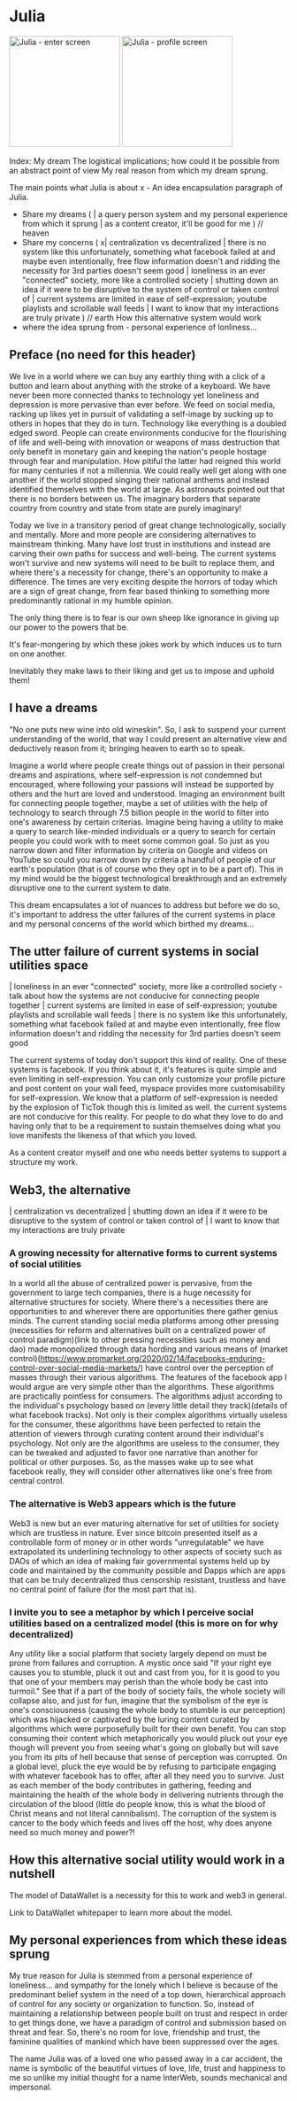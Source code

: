 # Julia

<img src="https://i.ibb.co/rpYRRrT/julia-enter.jpg" width="200" title="Julia - enter screen">
<img src="https://i.ibb.co/YjnRVDW/julia-flowergirl.jpg" width="200" title="Julia - profile screen">

Index:
My dream
The logistical implications; how could it be possible from an abstract point of view
My real reason from which my dream sprung.

The main points what Julia is about
x - An idea encapsulation paragraph of Julia.
- Share my dreams (
| a query person system and my personal experience from which it sprung 
| as a content creator, it'll be good for me
) // heaven
- Share my concerns (
x| centralization vs decentralized
| there is no system like this unfortunately, something what facebook failed at and maybe even intentionally, free flow information doesn't and ridding the necessity for 3rd parties doesn't seem good
| loneliness in an ever "connected" society, more like a controlled society 
| shutting down an idea if it were to be disruptive to the system of control or taken control of
| current systems are limited in ease of self-expression; youtube playlists and scrollable wall feeds
| I want to know that my interactions are truly private
) // earth
How this alternative system would work
- where the idea sprung from - personal experience of lonliness...

## Preface (no need for this header)
We live in a world where we can buy any earthly thing with a click of a button and learn about anything with the stroke of
a keyboard. We have never been more connected thanks to technology yet loneliness and depression is more pervasive than ever before.
We feed on social media, racking up likes yet in pursuit of validating a self-image by sucking up to others in hopes
that they do in turn. Technology like everything is a doubled edged sword. People can create
environments conducive for the flourishing of life and well-being with innovation or weapons of mass destruction
that only benefit in monetary gain and keeping the nation's people hostage through fear and manipulation. How pitiful
the latter had reigned this world for many centuries if not a millennia. We could really well get along with one another
if the world stopped singing their national anthems and instead identified themselves with the world at large. 
As astronauts pointed out that there is no borders between us. The imaginary borders that separate country from country 
and state from state are purely imaginary!

Today we live in a transitory period of great change technologically, socially and mentally. More and more people are considering
alternatives to mainstream thinking. Many have lost trust in institutions and instead are carving their own paths for
success and well-being. The current systems won't survive and new systems will need to be built to replace them, and where there's a
necessity for change, there's an opportunity to make a difference. The times are very exciting despite the horrors of
today which are a sign of great change, from fear based thinking to something more predominantly rational in my humble opinion.



The only thing there is
to fear is our own sheep like ignorance in giving up our power to the powers that be.

It's fear-mongering by which these jokes work by which induces us to turn on one another.

Inevitably they make laws to their liking and get us to impose and 
uphold them!

## I have a dreams
"No one puts new wine into old wineskin". So, I ask to suspend your current understanding of the world, that way I could present
an alternative view and deductively reason from it; bringing heaven to earth so to speak.

Imagine a world where people create things out of passion in their personal dreams and aspirations, where self-expression
is not condemned but encouraged, where following your passions will instead be supported by others and the hurt are loved
and understood. Imaging an environment built for connecting people together, maybe a set of utilities with the help of technology to search
through 7.5 billion people in the world to filter into one's awareness by certain criterias. Imagine being having a utility to make a query to search
like-minded individuals or a query to search for certain people you could work with to meet some common goal. So just as you narrow down and filter 
information by criteria on Google and videos on YouTube so could you narrow down by criteria a handful of people of our earth's population
(that is of course who they opt in to be a part of). This in my mind would be the biggest technological breakthrough and
an extremely disruptive one to the current system to date.

This dream encapsulates a lot of nuances to address but before we do so, it's important to address the utter failures of the
current systems in place and my personal concerns of the world which birthed my dreams...


## The utter failure of current systems in social utilities space
| loneliness in an ever "connected" society, more like a controlled society - talk about how the systems are not
conducive for connecting people together
| current systems are limited in ease of self-expression; youtube playlists and scrollable wall feeds
| there is no system like this unfortunately, something what facebook failed at and maybe even intentionally, free flow information doesn't and ridding the necessity for 3rd parties doesn't seem good

The current systems of today don't support this kind of reality. One of these systems is facebook. If you
think about it, it's features is quite simple and even limiting in self-expression. You can only customize your profile
picture and post content on your wall feed, myspace provides more customisability for self-expression. We know that a
platform of self-expression is needed by the explosion of TicTok though this is limited as well.
the current systems are not conducive for this reality.
For people to do what they love to do and having only that to be a requirement to sustain themselves
doing what you love manifests the likeness of that which you loved.

As a content creator myself and one who needs better systems to support a structure my work.


## Web3, the alternative
| centralization vs decentralized
| shutting down an idea if it were to be disruptive to the system of control or taken control of
| I want to know that my interactions are truly private

### A growing necessity for alternative forms to current systems of social utilities
In a world all the abuse of centralized power is pervasive, from the government to large tech companies,
there is a huge necessity for alternative structures for society. Where there's a necessities there are opportunities to
and wherever there are opportunities there gather genius minds. The current standing social media platforms among other 
pressing (necessities for reform and alternatives built on a centralized power of control paradigm)(link to other pressing necessities such as money and dao)
made monopolized through data hording and various means of (market control)(https://www.promarket.org/2020/02/14/facebooks-enduring-control-over-social-media-markets/)
have control over the perception of masses through their various algorithms. The features of the facebook app
I would argue are very simple other than the algorithms. These algorithms are practically pointless for consumers.
The algorithms adjust according to the individual's psychology based on (every little detail they track)(details of what facebook tracks).
Not only is their complex algorithms virtually useless for the consumer, these algorithms have been perfected to retain
the attention of viewers through curating content around their individual's psychology. Not only are the algorithms are
useless to the consumer, they can be tweaked and adjusted to favor one narrative than another for political or other purposes.
So, as the masses wake up to see what facebook really, they will consider other alternatives like one's free from central control.

### The alternative is Web3 appears which is the future
Web3 is new but an ever maturing alternative for set of utilities for society which are trustless in nature.
Ever since bitcoin presented itself as a controllable form of money or in other words "unregulatable"
we have extrapolated its underlining technology to other aspects of society such as DAOs of which an idea of making fair governmental systems
held up by code and maintained by the community possible and Dapps which are apps that can be truly decentralized thus censorship resistant,
trustless and have no central point of failure (for the most part that is).

### I invite you to see a metaphor by which I perceive social utilities based on a centralized model (this is more on for why decentralized)
Any utility like a social platform that society largely depend on must be prone from failures and corruption. A mystic 
once said "If your right eye causes you to stumble, pluck it out and cast from you,
for it is good to you that one of your members may perish than the whole body be cast into turmoil." See that 
if a part of the body of society fails, the whole society will collapse also, and just
for fun, imagine that the symbolism of the eye is one's consciousness (causing the whole body to stumble is our perception) 
which was hijacked or captivated by the luring content curated by
algorithms which were purposefully built for their own benefit. You can stop consuming their content which metaphorically you would
pluck out your eye though will prevent you from seeing what's going on globally but will save you from its pits of hell because that sense of perception was corrupted.
On a global level, pluck the eye would be by refusing to participate engaging with whatever facebook has to offer, after all they need you to survive.
Just as each member of the body contributes in gathering, feeding and maintaining the health of the whole body in 
delivering nutrients through the circulation of the blood (little do people know, this is what the blood of Christ means and not literal cannibalism).
The corruption of the system is cancer to the body which feeds and lives off the host, why does anyone need so much money and power?!

[comment]: <> (Reference the decentralized page for more reasons why I'm the web3 paradigm is the future)

## How this alternative social utility would work in a nutshell

The model of DataWallet is a necessity for this to work and web3 in general.

Link to DataWallet whitepaper to learn more about the model. 

## My personal experiences from which these ideas sprung

My true reason for Julia is stemmed from a personal experience of loneliness... and sympathy for the lonely which I believe
is because of the predominant belief system in the need of a top down, hierarchical approach of control for any society or organization to function.
So, instead of maintaining a relationship between people built on trust and respect in order to get things done, we have
a paradigm of control and submission based on threat and fear. So, there's no room for love, friendship and trust, the
faminine qualities of mankind which have been suppressed over the ages.

The name Julia was of a loved one who passed away in a car accident, the name is symbolic
of the beautiful virtues of love, life, trust and happiness to me so  unlike my initial thought for a name InterWeb, sounds mechanical
and impersonal.

